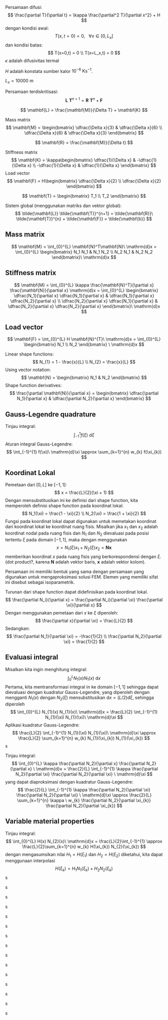 Persamaan difusi:
$$
\frac{\partial T}{\partial t} = \kappa \frac{\partial^2 T}{\partial x^2} + H
$$
dengan kondisi awal:
$$
T(x,t=0) = 0, \ \ \ \forall x \in [0,L_x]
$$
dan kondisi batas:
$$
T(x=0,t) = 0 \\
T(x=L_x,t) = 0
$$
$\kappa$ adalah difusivitas termal

$H$ adalah konstata sumber kalor $10^{-6}$ $\mathrm{K}\mathrm{s}^{-1}$.

$L_x = 10000$ m

Persamaan terdiskritisasi:
$$
\mathbf{L}\ \mathbf{T}^{n+1} = \mathbf{R}\ \mathbf{T}^{n} + \mathbf{F}
$$

$$
\mathbf{L} = \frac{\mathbf{M}}{\Delta T} + \mathbf{K}
$$

Mass matrix
$$
\mathbf{M} = \begin{bmatrix}
\dfrac{\Delta x}{3} & \dfrac{\Delta x}{6} \\
\dfrac{\Delta x}{6} & \dfrac{\Delta x}{3}
\end{bmatrix}
$$

$$
\mathbf{R} = \frac{\mathbf{M}}{\Delta t}
$$

Stiffness matrix
$$
\mathbf{K} = \kappa\begin{bmatrix}
\dfrac{1}{\Delta x} & -\dfrac{1}{\Delta x} \\
-\dfrac{1}{\Delta x} & \dfrac{1}{\Delta x}
\end{bmatrix}
$$
Load vector
$$
\mathbf{F} = H\begin{bmatrix}
\dfrac{\Delta x}{2} \\
\dfrac{\Delta x}{2}
\end{bmatrix}
$$

$$
\mathbf{T} = \begin{bmatrix}
T_1 \\ T_2
\end{bmatrix}
$$

 Sistem global (menggunakan matriks dan vektor global):
$$
\tilde{\mathbf{L}} \tilde{\mathbf{T}}^{n+1} = \tilde{\mathbf{R}}\ 
\tilde{\mathbf{T}}^{n} + \tilde{\mathbf{F}} = \tilde{\mathbf{b}}
$$

## Mass matrix

$$
\mathbf{M} = \int_{0}^{L} \mathbf{N}^T\mathbf{N}\ \mathrm{d}x =
\int_{0}^{L} \begin{bmatrix}
N_1 N_1 & N_1 N_2 \\
N_2 N_1 & N_2 N_2
\end{bmatrix}\ \mathrm{d}x
$$

## Stiffness matrix

$$
\mathbf{M} = \int_{0}^{L} \kappa
\frac{\mathbf{N}^T}{\partial x}
\frac{\mathbf{N}}{\partial x} \mathrm{d}x =
\int_{0}^{L} \begin{bmatrix}
\dfrac{N_1}{\partial x} \dfrac{N_1}{\partial x} &
\dfrac{N_1}{\partial x} \dfrac{N_2}{\partial x} \\
\dfrac{N_2}{\partial x} \dfrac{N_1}{\partial x} & 
\dfrac{N_2}{\partial x} \dfrac{N_2}{\partial x}
\end{bmatrix}\ \mathrm{d}x
$$

## Load vector

$$
\mathbf{F} = \int_{0}^{L} H \mathbf{N}^{T}\ \mathrm{d}x =
\int_{0}^{L} \begin{bmatrix} N_1 \\ N_2 \end{bmatrix} \ \mathrm{d}x
$$

Linear shape functions:
$$
N_{1} = 1 - \frac{x}{L} \\
N_{2} = \frac{x}{L}
$$
Using vector notation:
$$
\mathbf{N} = \begin{bmatrix}
N_1 & N_2
\end{bmatrix}
$$
Shape function derivatives:
$$
\frac{\partial \mathbf{N}}{\partial x} = \begin{bmatrix}
\dfrac{\partial N_1}{\partial x} & \dfrac{\partial N_2}{\partial x}
\end{bmatrix}
$$

## Gauss-Legendre quadrature

Tinjau integral:
$$
\int_{-1}^{1} f(\xi)\ \mathrm{d}\xi
$$
Aturan integral Gauss-Legendre:
$$
\int_{-1}^{1} f(\xi)\ \mathrm{d}\xi \approx
\sum_{k=1}^{n} w_{k} f(\xi_{k})
$$

## Koordinat Lokal

Pemetaan dari $[0,L]$ ke $[-1,1]$:
$$
x = \frac{L}{2}(\xi + 1)
$$
Dengan mensubstitusikan ini ke definisi dari shape function, kita memperoleh definisi shape function pada koordinat lokal:
$$
N_1(\xi) = \frac{1 - \xi}{2} \\
N_2(\xi) = \frac{1 + \xi}{2}
$$
Fungsi pada koordinat lokal dapat digunakan untuk memetakan koordinat dari koordinat lokal ke koordinat ruang fisis. Misalkan jika $x_1$ dan $x_2$ adalah koordinat nodal pada ruang fisis dan $N_1$ dan $N_2$ dievaluasi pada posisi tertentu $\xi$ pada domain $[-1,1]$, maka dengan menggunakan
$$
x = N_1(\xi) x_1 + N_2(\xi) x_{2} = \mathbf{N}\mathbf{x}
$$
memberikan koordinat $x$ pada ruang fisis yang berkorespondensi dengan $\xi$. (dot product?, karena $\mathbf{N}$ adalah vektor baris, $\mathbf{x}$ adalah vektor kolom).

Persamaan ini memiliki bentuk yang sama dengan persamaan yang digunakan untuk mengaproksimasi solusi FEM. Elemen yang memiliki sifat ini disebut sebagai isoparametrik.

Turunan dari shape function dapat didefinisikan pada koordinat lokal.
$$
\frac{\partial N_i}{\partial x} =
\frac{\partial N_i}{\partial \xi}
\frac{\partial \xi}{\partial x}
$$
Dengan menggunakan pemetaan dari $x$ ke $\xi$ diperoleh:
$$
\frac{\partial x}{\partial \xi} = \frac{L}{2}
$$
 Sedangkan:
$$
\frac{\partial N_1}{\partial \xi} = -\frac{1}{2} \\
\frac{\partial N_2}{\partial \xi} = \frac{1}{2}
$$

## Evaluasi integral

Misalkan kita ingin menghitung integral:
$$
\int_{0}^{L} N_{1}(x) N_{1}(x)\ \mathrm{d}x
$$
Pertama, kita mentransformasi integral in ke domain $[-1,1]$ sehingga dapat dievaluasi dengan kuadratur Gauss-Legendre, yang diperoleh dengan mengganti $N_1(x)$ dengan $N_{2}(\xi)$ mensubstitusikan $\mathrm{d}x = (L/2)\mathrm{d}\xi$, sehingga diperoleh
$$
\int_{0}^{L} N_{1}(x) N_{1}(x)\ \mathrm{d}x = \frac{L}{2}
\int_{-1}^{1} N_{1}(\xi) N_{1}(\xi)\ \mathrm{d}\xi
$$
Aplikasi kuadratur Gauss-Legendre:
$$
\frac{L}{2}
\int_{-1}^{1} N_{1}(\xi) N_{1}(\xi)\ \mathrm{d}\xi \approx
\frac{L}{2} \sum_{k=1}^{n} w_{k} N_{1}(\xi_{k}) N_{1}(\xi_{k})
$$
s

Tinjau integral:
$$
\int_{0}^{L} \kappa \frac{\partial N_2}{\partial x}
\frac{\partial N_2}{\partial x} \ \mathrm{d}x =
\frac{2}{L} \int_{-1}^{1} \kappa \frac{\partial N_2}{\partial \xi}
\frac{\partial N_2}{\partial \xi} \ \mathrm{d}\xi
$$
yang dapat diaproksimasi dengan kuadratur Gauss-Legendre:
$$
\frac{2}{L} \int_{-1}^{1} \kappa \frac{\partial N_2}{\partial \xi}
\frac{\partial N_2}{\partial \xi} \ \mathrm{d}\xi \approx
\frac{2}{L} \sum_{k=1}^{n} \kappa \ w_{k}
\frac{\partial N_2}{\partial \xi_{k}}
\frac{\partial N_2}{\partial \xi_{k}}
$$

## Variable material properties

Tinjau integral:
$$
\int_{0}^{L} H(x) N_{2}(x)\ \mathrm{d}x = \frac{L}{2}\int_{-1}^{1} \approx
\frac{L}{2}\sum_{k=1}^{n} w_{k} H(\xi_{k}) N_{2}(\xi_{k})
$$
dengan mengasumsikan nilai $H_1 = H(\xi_1)$ dan $H_2 = H(\xi_2)$ diketahui, kita dapat menggunaan interpolasi
$$
H(\xi_{k}) = H_1 N_{1}(\xi_{k}) + H_2 N_{2}(\xi_{k})
$$
s

s

s

s

s

s

s

s

s

s

s

s

s

s

s

